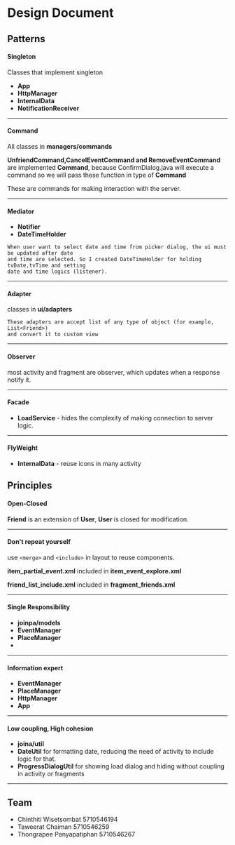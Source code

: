 # Design Document

## Patterns

#### Singleton

Classes that implement singleton

- **App**
- **HttpManager**
- **InternalData**
- **NotificationReceiver**

---
#### Command 

  All classes in **managers/commands**
  
  **UnfriendCommand,CancelEventCommand and RemoveEventCommand** are implemented **Command**, because ConfirmDialog.java will execute a command so we will pass these function in type of **Command** 
  
  These are commands for making interaction with the server.

---
#### Mediator

- **Notifier**
- **DateTimeHolder**
```
When user want to select date and time from picker dialog, the ui must be updated after date 
and time are selected. So I created DateTimeHolder for holding tvDate,tvTime and setting 
date and time logics (listener).
```

---
#### Adapter

classes in **ui/adapters**
```
These adapters are accept list of any type of object (for example, List<Friend>) 
and convert it to custom view
```

---
#### Observer

most activity and fragment are observer, which updates when a response notify it.

---
#### Facade

- **LoadService** - hides the complexity of making connection to server logic.

---
#### FlyWeight

- **InternalData** - reuse icons in many activity

## Principles

#### Open-Closed

**Friend** is an extension of **User**, **User** is closed for modification.

---
#### Don't repeat yourself

use `<merge>` and `<include>` in layout to reuse components.

**item_partial_event.xml** included in **item_event_explore.xml**

**friend_list_include.xml** included in **fragment_friends.xml**

---
#### Single Responsibility

- **joinpa/models**
- **EventManager**
- **PlaceManager**
- 

---
#### Information expert

- **EventManager**
- **PlaceManager**
- **HttpManager**
- **App**

---
#### Low coupling, High cohesion

- **joina/util**
- **DateUtil** for formatting date, reducing the need of activity to include logic for that.
- **ProgressDialogUtil** for showing load dialog and hiding without coupling in activity or fragments


---
## Team
- Chinthiti Wisetsombat 5710546194
- Taweerat Chaiman 5710546259
- Thongrapee Panyapatiphan 5710546267


